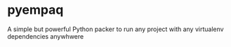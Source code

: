 # pyempaq
A simple but powerful Python packer to run any project with any virtualenv dependencies anywhwere
